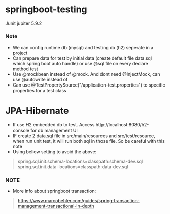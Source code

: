 # springboot-testing

Junit jupiter 5.9.2

### Note
- We can config runtime db (mysql) and testing db (h2) seperate in a project <br>
- Can prepare data for test by initial data (create default file data.sql which spring boot auto handle) or use @sql file on every declare method test
- Use @mockbean instead of @mock. And dont need @InjectMock, can use @autowrite instead of
- Can use @TestPropertySource("/application-test.properties") to specific properties for a test class


# JPA-Hibernate
- If use H2 embedded db to test. Access http://localhost:8080/h2-console for db management UI
- IF create 2 data.sql file in src/main/resources and src/test/resource, when run unit test, it will run both  sql in those file. So be careful with this note
- Using bellow setting to avoid the above:
> spring.sql.init.schema-locations=classpath:schema-dev.sql <br>
> spring.sql.init.data-locations=classpath:data-dev.sql

### NOTE
- More info about springboot transaction:
> https://www.marcobehler.com/guides/spring-transaction-management-transactional-in-depth
